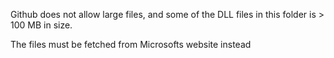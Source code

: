 Github does not allow large files, and some of the DLL files in this folder is > 100 MB in size.

The files must be fetched from Microsofts website instead
